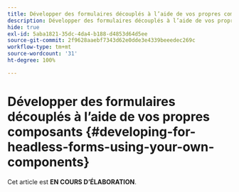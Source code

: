 ```yaml
---
title: Développer des formulaires découplés à l’aide de vos propres composants
description: Développer des formulaires découplés à l’aide de vos propres composants
hide: true
exl-id: 5aba1821-35dc-4da4-b188-d4853d64d5ee
source-git-commit: 2f9628aaebf7343d62e0dde3e4339beeedec269c
workflow-type: tm+mt
source-wordcount: '31'
ht-degree: 100%

---
```


# Développer des formulaires découplés à l’aide de vos propres composants {#developing-for-headless-forms-using-your-own-components}

<span class="preview"> Cet article est **EN COURS D’ÉLABORATION**.</span>
